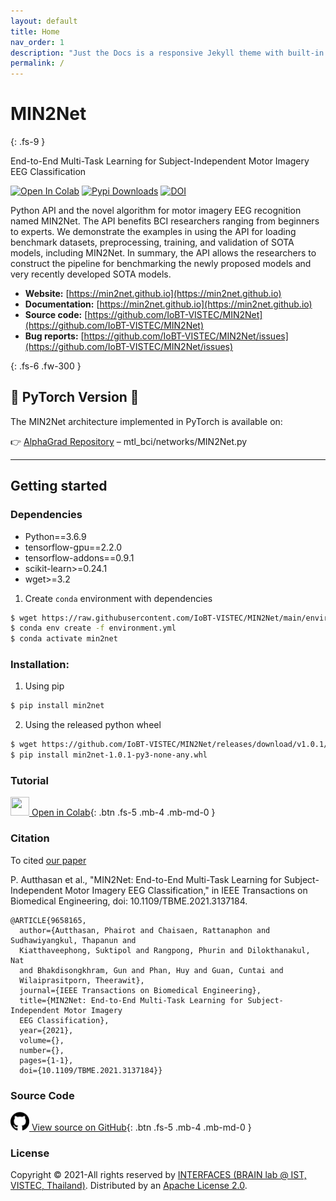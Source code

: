 ```yaml
---
layout: default
title: Home
nav_order: 1
description: "Just the Docs is a responsive Jekyll theme with built-in search that is easily customizable and hosted on GitHub Pages."
permalink: /
---
```


# MIN2Net
{: .fs-9 }

End-to-End Multi-Task Learning for Subject-Independent Motor Imagery EEG Classification

[![Open In Colab](https://colab.research.google.com/assets/colab-badge.svg)](https://colab.research.google.com/drive/1IE5J0Yn10ZIhWjSatQn_QWJWZblr6tZy?usp=sharing)
[![Pypi Downloads](https://img.shields.io/pypi/v/min2net?color=green&logo=pypi&logoColor=white)](https://pypi.org/project/min2net)
[![DOI](https://img.shields.io/badge/DOI-10.1109%2FTBME.2021.3137184-blue)](https://ieeexplore.ieee.org/document/9658165)

Python API and the novel algorithm for motor imagery EEG recognition named MIN2Net. The API benefits BCI researchers ranging from beginners to experts. We demonstrate the examples in using the API for loading benchmark datasets, preprocessing, training, and validation of SOTA models, including MIN2Net. In summary, the API allows the researchers to construct the pipeline for benchmarking the newly proposed models and very recently developed SOTA models.

- **Website:** [https://min2net.github.io](https://min2net.github.io)
- **Documentation:** [https://min2net.github.io](https://min2net.github.io)
- **Source code:** [https://github.com/IoBT-VISTEC/MIN2Net](https://github.com/IoBT-VISTEC/MIN2Net)
- **Bug reports:** [https://github.com/IoBT-VISTEC/MIN2Net/issues](https://github.com/IoBT-VISTEC/MIN2Net/issues)
  
<!-- <div class="code-example" markdown="1">
Stable
{: .label .label-green }

New release
{: .label .label-green }

DOI: 10.1109%2FTBME.2021.3137184
{: .label .label-blue .text-grey-lt-000}

</div> -->

{: .fs-6 .fw-300 }

<!-- [Get started now](#getting-started){: .btn .btn-primary .fs-5 .mb-4 .mb-md-0 .mr-2 } [View it on GitHub](https://github.com/IoBT-VISTEC//MIN2Net){: .btn .fs-5 .mb-4 .mb-md-0 } -->

## 📌 PyTorch Version 🔁

The MIN2Net architecture implemented in PyTorch is available on:

👉 [AlphaGrad Repository](https://github.com/xydxdy/AlphaGrad) – mtl_bci/networks/MIN2Net.py


---


## Getting started

### Dependencies

- Python==3.6.9
- tensorflow-gpu==2.2.0
- tensorflow-addons==0.9.1
- scikit-learn>=0.24.1
- wget>=3.2

1. Create `conda`  environment with dependencies
```bash
$ wget https://raw.githubusercontent.com/IoBT-VISTEC/MIN2Net/main/environment.yml
$ conda env create -f environment.yml
$ conda activate min2net
```

### Installation:

1. Using pip

  ```bash
  $ pip install min2net
  ```
2. Using the released python wheel

  ```bash
  $ wget https://github.com/IoBT-VISTEC/MIN2Net/releases/download/v1.0.1/min2net-1.0.1-py3-none-any.whl
  $ pip install min2net-1.0.1-py3-none-any.whl
  ```

### Tutorial

[<img src="./assets/images/colab_favicon.ico" width="30" height="30"> Open in Colab](https://colab.research.google.com/drive/1IE5J0Yn10ZIhWjSatQn_QWJWZblr6tZy?usp=sharing){: .btn .fs-5 .mb-4 .mb-md-0 }

### Citation

To cited [our paper](https://ieeexplore.ieee.org/document/9658165)

P. Autthasan et al., "MIN2Net: End-to-End Multi-Task Learning for Subject-Independent Motor Imagery EEG Classification," in IEEE Transactions on Biomedical Engineering, doi: 10.1109/TBME.2021.3137184.

```
@ARTICLE{9658165,
  author={Autthasan, Phairot and Chaisaen, Rattanaphon and Sudhawiyangkul, Thapanun and 
  Kiatthaveephong, Suktipol and Rangpong, Phurin and Dilokthanakul, Nat 
  and Bhakdisongkhram, Gun and Phan, Huy and Guan, Cuntai and 
  Wilaiprasitporn, Theerawit},
  journal={IEEE Transactions on Biomedical Engineering}, 
  title={MIN2Net: End-to-End Multi-Task Learning for Subject-Independent Motor Imagery 
  EEG Classification}, 
  year={2021},
  volume={},
  number={},
  pages={1-1},
  doi={10.1109/TBME.2021.3137184}}
```

### Source Code 

<!-- View our Code on [<img src="./assets/images/github.png" width="20" height="20">](https://github.com/IoBT-VISTEC/MIN2Net) -->

[<img src="./assets/images/github.png" width="30" height="30"> View source on GitHub](https://github.com/IoBT-VISTEC/MIN2Net){: .btn .fs-5 .mb-4 .mb-md-0 } 

### License
Copyright &copy; 2021-All rights reserved by [INTERFACES (BRAIN lab @ IST, VISTEC, Thailand)](https://www.facebook.com/interfaces.brainvistec).
Distributed by an [Apache License 2.0](https://github.com/IoBT-VISTEC/MIN2Net/blob/main/LICENSE).

